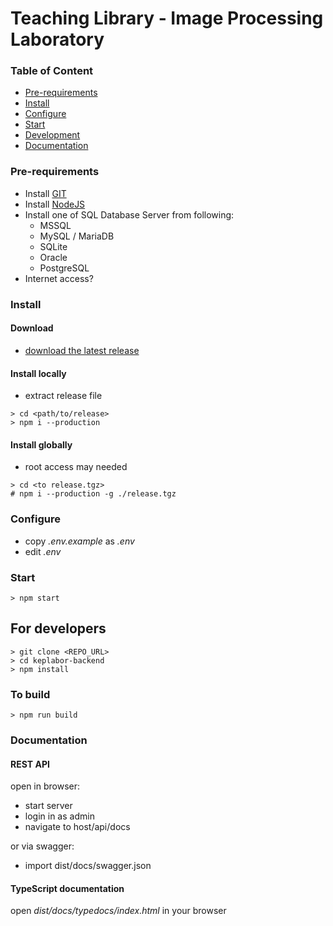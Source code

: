 # Teaching Library - Image Processing Laboratory
### Table of Content

- [Pre-requirements](#pre-requirements)
- [Install](#install)
- [Configure](#configure)
- [Start](#start)
- [Development](#for-developers)
- [Documentation]()

### Pre-requirements
- Install [GIT](https://git-scm.com/)
- Install [NodeJS](https://nodejs.org/)
- Install one of SQL Database Server from following:
    - MSSQL
    - MySQL / MariaDB
    - SQLite
    - Oracle
    - PostgreSQL 
- Internet access?

### Install

#### Download
- [download the latest release](https://github.com/95gabor/keplabor-backend/releases)

#### Install locally 
- extract release file
```
> cd <path/to/release>
> npm i --production
```

#### Install globally 
- root access may needed
```
> cd <to release.tgz>
# npm i --production -g ./release.tgz
```

### Configure
- copy _.env.example_ as _.env_
- edit _.env_
 
### Start
```
> npm start
```

## For developers

```
> git clone <REPO_URL>
> cd keplabor-backend
> npm install
```

### To build
```
> npm run build
```

### Documentation

#### REST API

open in browser:

- start server
- login in as admin
- navigate to host/api/docs

or via swagger:

- import dist/docs/swagger.json

#### TypeScript documentation

open _dist/docs/typedocs/index.html_ in your browser
 